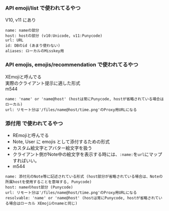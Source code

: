 
### API emoji/list で使われてるやつ
V10, v11 にあり
```
name: nameの部分
host: hostの部分 (v10:Unicode, v11:Punycode)
url: URL
id: DBのid (あまり使わない)
aliases: ローカルのMisskey用
```

### API emojis, emojis/recommendation で使われてるやつ
XEmojiと呼んでる  
実際のクライアント提示に適した形式  
m544
```
name: 'name' or 'name@host' (hostは常にPunycode, hostが省略されている場合はローカル)
url: リモート分は'/files/name@host/time.png'のProxy用URLになる
```

### 添付用 で使われてるやつ
- REmojiと呼んでる
- Note, User に emojis として添付するための形式
- カスタム絵文字とアバター絵文字を扱う
- クライアント側がNote中の絵文字を表示する時には、`:name:`を`url`にマップすればいい。
- m544
```
name: 添付元のNote等に記述されている形式 (host部分が省略されている場合は、Noteの所属hostを使用することを意味する, Punycode)
host: nameのhost部分 (Punycode)
url: リモート分は'/files/name@host/time.png'のProxy用URLになる
resolvable: 'name' or 'name@host' (hostは常にPunycode, hostが省略されている場合はローカル XEmojiのnameと同じ)
```
